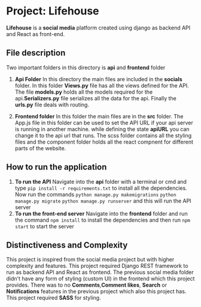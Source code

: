 # Project: Lifehouse
**Lifehouse** is a **social media**  platform created using django as backend API and React as front-end.

## File description
Two important folders in this directory is **api** and **frontend** folder

1. **Api Folder**
    In this directory the main files are included in the **socials** folder. In this folder **Views.py** file  has all the views defined for 
    the API. The file **models.py** holds all the models required for the api.**Serializers.py** file serializes all the data for the api. 
    Finally the **urls.py** file deals with routing.

2. **Frontend folder**
    In this folder the main files are in the **src** folder. The App.js file in this folder can be used to set the API URL if your api server is running in another machine. while defining the state **apiURL** you can change it to the api url that runs.
    The scss folder contains all the styling files and the component folder holds all the react compnent for different parts of the website.



## How to run the application
1. **To run the API**
    Navigate into the **api** folder with a terminal or cmd and type
    `pip install -r requirements.txt`
    to install all the dependencies. Now run the commands
    `python manage.py makemigrations`
    `python manage.py migrate`
    `python manage.py runserver`
    and this will run the API server
2. **To run the front-end server**
    Navigate into the **frontend** folder and run the command 
    `npm install` 
    to install the dependencies and then run
    `npm start`
    to start the server




## Distinctiveness and Complexity

This project is inspired from the social media project but with higher complexity and features.
This project required Django REST framework to run as backend API and React as frontend.
The previous social media folder didn't have any form of styling (custom UI) in the frontend which this project provides.
There was to no **Comments**,**Comment likes**, **Search**  or **Notifications** features in the previous project which also this project has. This project required **SASS** for styling.



